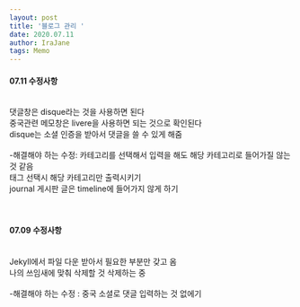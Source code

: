 ```yaml
---
layout: post
title: '블로그 관리 '
date: 2020.07.11
author: IraJane
tags: Memo
---
```

<h4>07.11 수정사항</h4><br>
댓글창은 disque라는 것을 사용하면 된다 <br>
중국관련 메모창은 livere을 사용하면 되는 것으로 확인된다 <br>
disque는 소셜 인증을 받아서 댓글을 쓸 수 있게 해줌 <br>
<br>
-해결해야 하는 수정: 카테고리를 선택해서 입력을 해도 해당 카테고리로 들어가질 않는 것 같음 <br>
          태그 선택시 해당 카테고리만 출력시키기<br>
          journal 게시판 글은 timeline에 들어가지 않게 하기<br>
<br><br>

<h4>07.09 수정사항</h4><br>
Jekyll에서 파일 다운 받아서 필요한 부분만 갖고 옴 <br>
나의 쓰임새에 맞춰 삭제할 것 삭제하는 중<br>
<br>
-해결해야 하는 수정 : 중국 소셜로 댓글 입력하는 것 없에기 <br>

